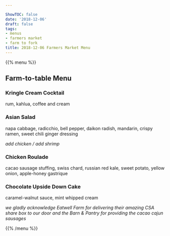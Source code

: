 ```yaml
---

ShowTOC: false
date: '2018-12-06'
draft: false
tags:
- menus
- farmers market
- farm to fork
title: 2018-12-06 Farmers Market Menu
---
```


{{% menu %}}

## Farm\-to\-table Menu

### Kringle Cream Cocktail

rum, kahlua, coffee and cream

### Asian Salad

napa cabbage, radicchio, bell pepper, daikon radish,
mandarin, crispy ramen, sweet chili ginger dressing

*add chicken / add shrimp*

### Chicken Roulade

cacao sausage stuffing, swiss chard, russian red kale,
sweet potato, yellow onion, apple\-honey gastrique

### Chocolate Upside Down Cake

caramel\-walnut sauce, mint whipped cream


*we gladly acknowledge Eatwell Farm for delivering their*
*amazing CSA share box to our door and the Barn & Pantry for*
*providing the cacao cajun sausages*

{{% /menu %}}
